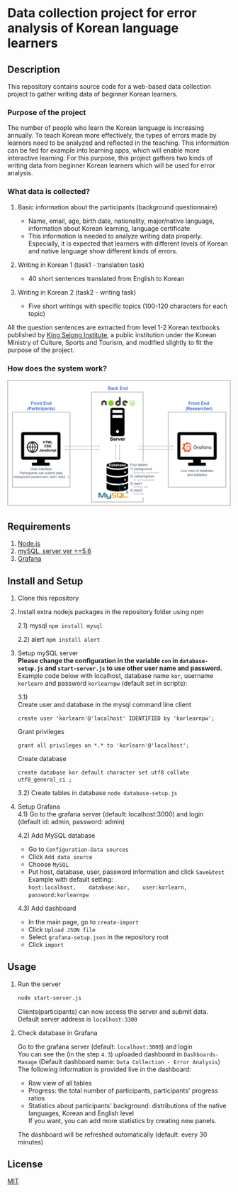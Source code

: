 # Data collection project for error analysis of Korean language learners

## Description
This repository contains source code for a web-based data collection project to gather writing data of beginner Korean learners.

### Purpose of the project
The number of people who learn the Korean language is increasing annually. To teach Korean more effectively, the types of errors made by learners need to be analyzed and reflected in the teaching. This information can be fed for example into learning apps, which will enable more interactive learning. For this purpose, this project gathers two kinds of writing data from beginner Korean learners which will be used for error analysis.

### What data is collected?
1) Basic information about the participants (background questionnaire)
    - Name, email, age, birth date, nationality, major/native language, information about Korean learning, language certificate
    - This information is needed to analyze writing data properly. Especially, it is expected that learners with different levels of Korean and native language show different kinds of errors.

2) Writing in Korean 1 (task1 - translation task)
    - 40 short sentences translated from English to Korean

3) Writing in Korean 2 (task2 - writing task)
    - Five short writings with specific topics (100-120 characters for each topic)
   
  All the question sentences are extracted from level 1-2 Korean textbooks published by [King Sejong Institute](https://nuri.iksi.or.kr/front/main/main.do?language=en), a public institution under the Korean Ministry of Culture, Sports and Tourism, and modified slightly to fit the purpose of the project.




### How does the system work?
<img src="./image/client-server-flow.png">


  
## Requirements
1. [Node.js](https://nodejs.org/en/)  
2. [mySQL, server ver ==5.6](https://dev.mysql.com/downloads/mysql/)
3. [Grafana](https://grafana.com/grafana/download?pg=get&plcmt=selfmanaged-box1-cta1)


## Install and Setup

1. Clone this repository
  
2. Install extra nodejs packages in the repository folder using npm

    2.1) mysql
          ```
          npm install mysql
          ```

   2.2) alert
          ```
          npm install alert
          ```

  
3. Setup mySQL server   
**Please change the configuration in the variable `con` in `database-setup.js` and `start-server.js` to use other user name and password.**   
Example code below with localhost, database name `kor`, username `korlearn` and password `korlearnpw` (default set in scripts):   
   
    3.1)   
    Create user and database in the mysql command line client  


    ```
    create user 'korlearn'@'localhost' IDENTIFIED by 'korlearnpw';
    ```

    Grant privileges
    ```
    grant all privileges on *.* to 'korlearn'@'localhost';
    ```

    Create database
    ```
    create database kor default character set utf8 collate utf8_general_ci ;
    ```




    3.2) Create tables in database
      `
      node database-setup.js
      `

4. Setup Grafana  
      4.1) Go to the grafana server (default: localhost:3000) and login  
      (default id: admin, password: admin)

      4.2) Add MySQL database
      - Go to `Configuration-Data sources`
      - Click `Add data source`
      - Choose `MySQL`
      - Put host, database, user, password information and click `Save&test`   
        Example with default setting:   
            ```
            host:localhost,   
            database:kor,   
            user:korlearn,   
            password:korlearnpw
            ```

      4.3) Add dashboard
      - In the main page, go to `create-import`
      - Click `Upload JSON file`
      - Select `grafana-setup.json` in the repository root
      - Click `import`


## Usage

1. Run the server
      ```bash
      node start-server.js
      ```
    Clients(participants) can now access the server and submit data.  
    Default server address is `localhost:3300`


2. Check database in Grafana  

    Go to the grafana server (default: `localhost:3000`) and login  
    You can see the (in the step `4.3`) uploaded dashboard in `Dashboards-Manage` (Default dashboard name: `Data Collection - Error Analysis`)  
    The following information is provided live in the dashboard:
    - Raw view of all tables
    - Progress: the total number of participants, participants' progress ratios
    - Statistics about participants' background: distributions of the native languages, Korean and English level  
    If you want, you can add more statistics by creating new panels.  
 
    The dashboard will be refreshed automatically (default: every 30 minutes)




## License
[MIT](https://choosealicense.com/licenses/mit/)
